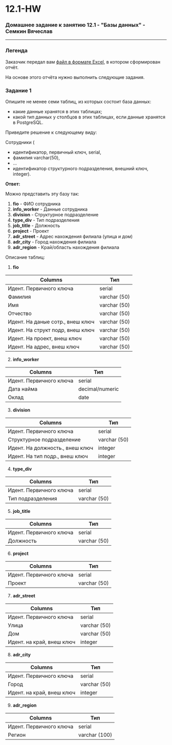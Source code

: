 # 12.1-HW
### Домашнее задание к занятию 12.1 - "Базы данных" - Семкин Вячеслав
***

### Легенда

Заказчик передал вам [файл в формате Excel](https://github.com/netology-code/sdb-homeworks/blob/main/resources/hw-12-1.xlsx), в котором сформирован отчёт. 

На основе этого отчёта нужно выполнить следующие задания.

### Задание 1

Опишите не менее семи таблиц, из которых состоит база данных:

- какие данные хранятся в этих таблицах;
- какой тип данных у столбцов в этих таблицах, если данные хранятся в PostgreSQL.

Приведите решение к следующему виду:

Сотрудники (

- идентификатор, первичный ключ, serial,
- фамилия varchar(50),
- ...
- идентификатор структурного подразделения, внешний ключ, integer).

**Ответ:**

Можно представить эту базу так:
1. **fio**  - ФИО сотрудника 
2. **info_worker** - Данные сотрудника
3. **division** - Структурное подразделение
4. **type_div** - Тип подразделения
5. **job_title** - Должность
6. **project** - Проект
7. **adr_street** - Адрес нахождения филиала (улица и дом)
8. **adr_city** - Город нахождения филиала
9. **adr_region** - Край/область нахождения филиала

Описание таблиц:

1. **fio**

|  Сolumns | Тип     |
| -------  | ------- |
| Идент. Первичного ключа  |  serial |
| Фамилия  | varchar (50)  |
| Имя | varchar (50)  |
| Отчество  | varchar (50)  |
| Идент. На даные сотр., внеш ключ  | varchar (50)  |
| Идент. На структ подр, внеш ключ  | varchar (50)  |
| Идент. На проект, внеш ключ  | varchar (50)  |
| Идент. На адрес, внеш ключ  | varchar (50)  |

2. **info_worker**

|  Сolumns | Тип     |
| -------  | ------- |
| Идент. Первичного ключа  |  serial |
| Дата найма  | decimal/numeric  |
| Оклад | date  |

3. **division**

|  Сolumns | Тип     |
| -------  | ------- |
| Идент. Первичного ключа  |  serial |
| Структурное подразделение  | varchar (50)  |
| Идент. На должность., внеш ключ | integer  |
| Идент. На тип подр., внеш ключ | integer  |

4. **type_div**

|  Сolumns | Тип     |
| -------  | ------- |
| Идент. Первичного ключа  |  serial |
| Тип подразделения  | varchar (50)  |


5. **job_title**

|  Сolumns | Тип     |
| -------  | ------- |
| Идент. Первичного ключа  |  serial |
| Должность  | varchar (50)  |

6. **project**

|  Сolumns | Тип     |
| -------  | ------- |
| Идент. Первичного ключа  |  serial |
| Проект  | varchar (50)  |

7. **adr_street**

|  Сolumns | Тип     |
| -------  | ------- |
| Идент. Первичного ключа  |  serial |
| Улица  | varchar (50)  |
| Дом | varchar (50)  |
| Идент. на край, внеш ключ  | integer |

8. **adr_city**

|  Сolumns | Тип     |
| -------  | ------- |
| Идент. Первичного ключа  |  serial |
| Город  | varchar (50)  |
| Идент. на край, внеш ключ  | integer |

9. **adr_region**

|  Сolumns | Тип     |
| -------  | ------- |
| Идент. Первичного ключа  |  serial |
| Регион  | varchar (100)  |

